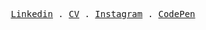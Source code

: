 <p align="center">
  <samp>
    <a href="https://www.linkedin.com/in/aleksejeremenko0973371428">Linkedin</a> .
    <a href="https://docs.google.com/document/d/1GQn1uagV6vGFN-dzJT448EkgUJ4gSEppVKmDHOHM-_k/edit?usp=sharing">CV</a> .
    <a href="https://www.instagram.com/eremenko_579">Instagram</a> .
    <a href="https://codepen.io/Aleksej579">СodePen</a>
  </samp>
</p>
